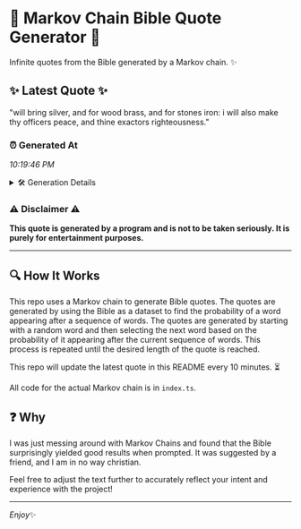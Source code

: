 # 📖 Markov Chain Bible Quote Generator 📖

Infinite quotes from the Bible generated by a Markov chain. ✨

## ✨ Latest Quote ✨
"will bring silver, and for wood brass, and for stones iron: i will also make thy officers peace, and thine exactors righteousness."

### ⏰ Generated At
*10:19:46 PM*

<details>
    <summary>🛠️ Generation Details</summary>
    <p>
        <strong>🌱 Seed:</strong> will<br>
        <strong>🔄 Iterations:</strong> 21<br>
        <strong>📜 Context History:</strong><br>[ will ]: bring<br>[ will, bring ]: silver,<br>[ will, bring, silver, ]: and<br>[ will, bring, silver,, and ]: for<br>[ will, bring, silver,, and, for ]: wood<br>[ will, bring, silver,, and, for, wood ]: brass,<br>[ bring, silver,, and, for, wood, brass, ]: and<br>[ silver,, and, for, wood, brass,, and ]: for<br>[ and, for, wood, brass,, and, for ]: stones<br>[ for, wood, brass,, and, for, stones ]: iron:<br>[ wood, brass,, and, for, stones, iron: ]: i<br>[ brass,, and, for, stones, iron:, i ]: will<br>[ and, for, stones, iron:, i, will ]: also<br>[ for, stones, iron:, i, will, also ]: make<br>[ stones, iron:, i, will, also, make ]: thy<br>[ iron:, i, will, also, make, thy ]: officers<br>[ i, will, also, make, thy, officers ]: peace,<br>[ will, also, make, thy, officers, peace, ]: and<br>[ also, make, thy, officers, peace,, and ]: thine<br>[ make, thy, officers, peace,, and, thine ]: exactors<br>[ thy, officers, peace,, and, thine, exactors ]: righteousness.<br>
    </p>
</details>

### ⚠️ Disclaimer ⚠️
**This quote is generated by a program and is not to be taken seriously. It is purely for entertainment purposes.**

---

## 🔍 How It Works

This repo uses a Markov chain to generate Bible quotes. The quotes are generated by using the Bible as a dataset to find the probability of a word appearing after a sequence of words. The quotes are generated by starting with a random word and then selecting the next word based on the probability of it appearing after the current sequence of words. This process is repeated until the desired length of the quote is reached.

This repo will update the latest quote in this README every 10 minutes. ⏳

All code for the actual Markov chain is in `index.ts`.

## ❓ Why

I was just messing around with Markov Chains and found that the Bible surprisingly yielded good results when prompted. 
It was suggested by a friend, and I am in no way christian.

Feel free to adjust the text further to accurately reflect your intent and experience with the project!

---

*Enjoy*✨
